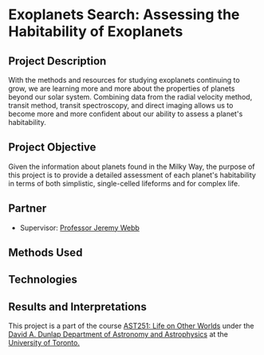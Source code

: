 # Exoplanets Search: Assessing the Habitability of Exoplanets

## Project Description
With the methods and resources for studying exoplanets continuing to grow, we are learning more and more about the properties of planets beyond our solar system. Combining data from the radial velocity method, transit method, transit spectroscopy, and direct imaging allows us to become more and more confident about our ability to assess a planet's habitability. 

## Project Objective
Given the information about planets found in the Milky Way, the purpose of this project is to provide a detailed assessment of each planet's habitability in terms of both simplistic, single-celled lifeforms and for complex life.

## Partner
* Supervisor: [Professor Jeremy Webb](http://www.astro.utoronto.ca/~webb/home.html)

## Methods Used


## Technologies


## Results and Interpretations

This project is a part of the course [AST251: Life on Other Worlds](https://artsci.calendar.utoronto.ca/course/ast251h1) under the [David A. Dunlap Department of Astronomy and Astrophysics](https://www.astro.utoronto.ca/) at the [University of Toronto.](https://www.utoronto.ca/)
